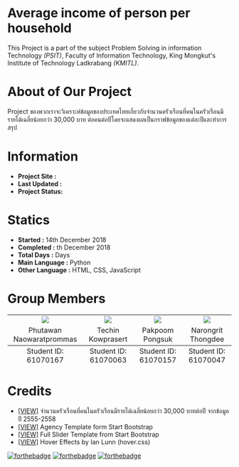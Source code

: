 
# Average income of person per household
This Project is a part of the subject Problem Solving in information Technology *(PSIT)*, Faculty of Information Technology,
King Mongkut's Institute of Technology Ladkrabang *(KMITL)*.

# About of Our Project
Project ของพวกเราจะวิเคราะห์ข้อมูลของประเทศไทยเกี่ยวกับจำนวนครัวเรือนที่คนในครัวเรือนมีรายได้เฉลี่ยน้อยกว่า 30,000 บาท ต่อคนต่อปีโดยจะแสดงผลเป็นกราฟข้อมูลของแต่ละปีและทำการสรุป

# Information
* **Project Site :**
* **Last Updated :**
* **Project Status:**

# Statics 
* **Started :** 14th December 2018
* **Completed :** th December 2018
* **Total Days :** Days
* **Main Language :** Python
* **Other Language :** HTML, CSS, JavaScript

# Group Members
<table>
	<tr align="center">
		<td><a href="https://github.com/PhutawanITF61" target="_blank"><img src="Member Profile/tawan.png"></a></td>
		<td><a href="https://github.com/61070063" target="_blank"><img src="Member Profile/tom.png"></a></td>
		<td><a href="https://github.com/h2oprince1" target="_blank"><img src="Member Profile/fluke.png"></a></td>
		<td><a href="https://github.com/itluciano" target="_blank"><img src="Member Profile/jack.png"></a></td>
	</tr>
	<tr align="center">
		<td>Phutawan Naowaratprommas</td>
		<td>Techin Kowprasert</td>
		<td>Pakpoom Pongsuk</td>
		<td>Narongrit Thongdee</td>
	</tr>
	<tfoot align="center">
		<td>Student ID: 61070167</td>
		<td>Student ID: 61070063</td>
		<td>Student ID: 61070157</td>
		<td>Student ID: 61070047</td>
	</tfoot>
</table>

# Credits
* [[VIEW]](https://data.go.th/DatasetDetail.aspx?id=0d929453-42e0-4c8c-bac2-5a73e53fde65) จำนวนครัวเรือนที่คนในครัวเรือนมีรายได้เฉลี่ยน้อยกว่า 30,000 บาทต่อปี จากข้อมูลปี 2555-2558
* [[VIEW]](https://startbootstrap.com/template-overviews/agency/) Agency Template form Start Bootstrap
* [[VIEW]](https://startbootstrap.com/template-overviews/full-slider/) Full Slider Template from Start Bootstrap
* [[VIEW]](http://ianlunn.github.io/Hover/) Hover Effects by Ian Lunn (hover.css)



[![forthebadge](https://forthebadge.com/images/badges/made-with-python.svg)](https://www.python.org)
[![forthebadge](https://forthebadge.com/images/badges/built-by-developers.svg)](https://forthebadge.com)
[![forthebadge](https://forthebadge.com/images/badges/built-with-love.svg)](https://forthebadge.com)


